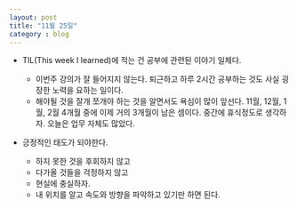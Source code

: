 ```yaml
---
layout: post
title: "11월 25일"
category : blog
---
```




- TIL(This week I learned)에 적는 건 공부에 관련된 이야기 일체다.
  
  - 이번주 강의가 잘 들어지지 않는다. 퇴근하고 하루 2시간 공부하는 것도 사실 굉장한 노력을 요하는 일이다.
  - 해야될 것을 잘개 쪼개야 하는 것을 알면서도 욕심이 많이 앞선다. 11월, 12월, 1월, 2월 4개월 중에 이제 거의 3개월이 남은 셈이다. 중간에 휴식정도로 생각하자. 오늘은 업무 자체도 많았다.
- 긍정적인 태도가 되야한다.
  - 하지 못한 것을 후회하지 않고
  - 다가올 것들을 걱정하지 않고
  - 현실에 충실하자.
  - 내 위치를 알고 속도와 방향을 파악하고 있기만 하면 된다.
